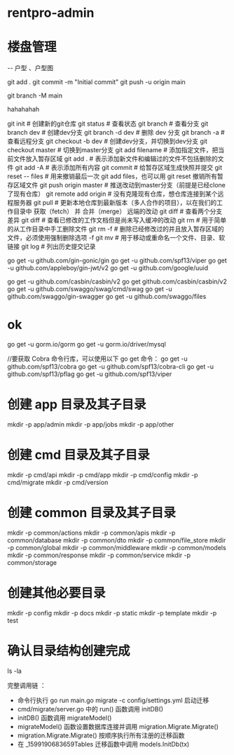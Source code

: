 # rentpro-admin



# 楼盘管理 
 -- 户型 、户型图 



git add .
git commit -m "Initial commit"
git push -u origin main


git branch -M main



hahahahah


git init   # 创建新的git仓库
git status # 查看状态
git branch # 查看分支
git branch dev  # 创建dev分支
git branch -d dev  # 删除 dev 分支
git branch -a # 查看远程分支
git checkout -b dev # 创建dev分支，并切换到dev分支
git checkout master  # 切换到master分支
git add filename  # 添加指定文件，把当前文件放入暂存区域
git add .  # 表示添加新文件和编辑过的文件不包括删除的文件
git add -A  # 表示添加所有内容
git commit  # 给暂存区域生成快照并提交
git reset -- files # 用来撤销最后一次 git add files，也可以用 git reset 撤销所有暂存区域文件
git push origin master  # 推送改动到master分支（前提是已经clone了现有仓库）
git remote add origin   # 没有克隆现有仓库，想仓库连接到某个远程服务器
git pull  # 更新本地仓库到最新版本（多人合作的项目），以在我们的工作目录中 获取（fetch） 并 合并（merge） 远端的改动
git diff    # 查看两个分支差异
git diff  # 查看已修改的工作文档但是尚未写入缓冲的改动
git rm   # 用于简单的从工作目录中手工删除文件
git rm -f   # 删除已经修改过的并且放入暂存区域的文件，必须使用强制删除选项 -f
git mv   # 用于移动或重命名一个文件、目录、软链接
git log  # 列出历史提交记录




go get -u github.com/gin-gonic/gin
go get -u github.com/spf13/viper
go get -u github.com/appleboy/gin-jwt/v2
go get -u github.com/google/uuid

go get -u github.com/casbin/casbin/v2
go get github.com/casbin/casbin/v2
go get -u github.com/swaggo/swag/cmd/swag
go get -u github.com/swaggo/gin-swagger
go get -u github.com/swaggo/files




# ok
go get -u gorm.io/gorm
go get -u gorm.io/driver/mysql

//要获取 Cobra 命令行库，可以使用以下 go get 命令：
go get -u github.com/spf13/cobra
go get -u github.com/spf13/cobra-cli
go get -u github.com/spf13/pflag
go get -u github.com/spf13/viper

# 创建 app 目录及其子目录
mkdir -p app/admin
mkdir -p app/jobs
mkdir -p app/other

# 创建 cmd 目录及其子目录
mkdir -p cmd/api
mkdir -p cmd/app
mkdir -p cmd/config
mkdir -p cmd/migrate
mkdir -p cmd/version

# 创建 common 目录及其子目录
mkdir -p common/actions
mkdir -p common/apis
mkdir -p common/database
mkdir -p common/dto
mkdir -p common/file_store
mkdir -p common/global
mkdir -p common/middleware
mkdir -p common/models
mkdir -p common/response
mkdir -p common/service
mkdir -p common/storage

# 创建其他必要目录
mkdir -p config
mkdir -p docs
mkdir -p static
mkdir -p template
mkdir -p test

# 确认目录结构创建完成
ls -la



完整调用链 ：
- 命令行执行 go run main.go migrate -c config/settings.yml 启动迁移
- cmd/migrate/server.go 中的 run() 函数调用 initDB()
- initDB() 函数调用 migrateModel()
- migrateModel() 函数设置数据库连接并调用 migration.Migrate.Migrate()
- migration.Migrate.Migrate() 按顺序执行所有注册的迁移函数
- 在 _1599190683659Tables 迁移函数中调用 models.InitDb(tx)





